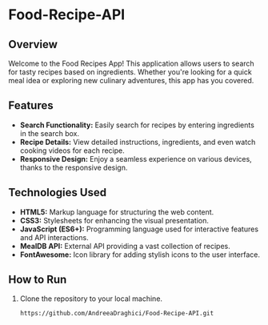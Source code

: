 # Food-Recipe-API

## Overview

Welcome to the Food Recipes App! This application allows users to search for tasty recipes based on ingredients. Whether you're looking for a quick meal idea or exploring new culinary adventures, this app has you covered.

## Features

- **Search Functionality:** Easily search for recipes by entering ingredients in the search box.
- **Recipe Details:** View detailed instructions, ingredients, and even watch cooking videos for each recipe.
- **Responsive Design:** Enjoy a seamless experience on various devices, thanks to the responsive design.

## Technologies Used

- **HTML5:** Markup language for structuring the web content.
- **CSS3:** Stylesheets for enhancing the visual presentation.
- **JavaScript (ES6+):** Programming language used for interactive features and API interactions.
- **MealDB API:** External API providing a vast collection of recipes.
- **FontAwesome:** Icon library for adding stylish icons to the user interface.

## How to Run

1. Clone the repository to your local machine.
   ```bash
   https://github.com/AndreeaDraghici/Food-Recipe-API.git
